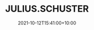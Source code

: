 ---
date: 2021-10-12T15:41:00+10:00
description: 50x50 Roll-up Chess for [more] space
draft: false
icon: 2021-10-12-julius.schuster.webp
language: en
title: JULIUS.SCHUSTER
link: https://www.instagram.com/p/CU7JQgDjUda/

---